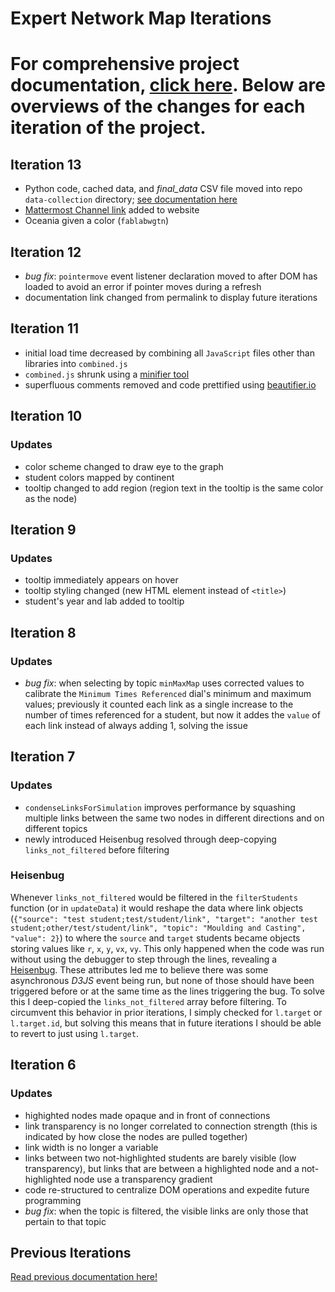 # Expert Network Map Iterations

# For comprehensive project documentation, [click here](https://adamnstone.com/stem/expert-network-map/). Below are overviews of the changes for each iteration of the project.

## Iteration 13

- Python code, cached data, and *final_data* CSV file moved into repo `data-collection` directory; [see documentation here](https://fabacademy.org/2023/labs/charlotte/students/adam-stone/lessons/side-projects/lab-link-graph/#how-to-run-python-data-collection)
- [Mattermost Channel link](https://chat.academany.org/fabacademy-2023/channels/fab-academy-data-viz) added to website
- Oceania given a color (`fablabwgtn`)

## Iteration 12

- *bug fix*: `pointermove` event listener declaration moved to after DOM has loaded to avoid an error if pointer moves during a refresh
- documentation link changed from permalink to display future iterations

## Iteration 11

- initial load time decreased by combining all `JavaScript` files other than libraries into `combined.js`
- `combined.js` shrunk using a [minifier tool](https://www.toptal.com/developers/javascript-minifier)
- superfluous comments removed and code prettified using [beautifier.io](https://beautifier.io/)

## Iteration 10

### Updates

- color scheme changed to draw eye to the graph
- student colors mapped by continent
- tooltip changed to add region (region text in the tooltip is the same color as the node)

## Iteration 9

### Updates

- tooltip immediately appears on hover
- tooltip styling changed (new HTML element instead of `<title>`)
- student's year and lab added to tooltip

## Iteration 8

### Updates

- *bug fix*: when selecting by topic `minMaxMap` uses corrected values to calibrate the `Minimum Times Referenced` dial's minimum and maximum values; previously it counted each link as a single increase to the number of times referenced for a student, but now it addes the `value` of each link instead of always adding 1, solving the issue

## Iteration 7

### Updates

- `condenseLinksForSimulation` improves performance by squashing multiple links between the same two nodes in different directions and on different topics
- newly introduced Heisenbug resolved through deep-copying `links_not_filtered` before filtering

### Heisenbug

Whenever `links_not_filtered` would be filtered in the `filterStudents` function (or in `updateData`) it would reshape the data where link objects (`{"source": "test student;test/student/link", "target": "another test student;other/test/student/link", "topic": "Moulding and Casting", "value": 2}`) to where the `source` and `target` students became objects storing values like `r`, `x`, `y`, `vx`, `vy`. This only happened when the code was run without using the debugger to step through the lines, revealing a [Heisenbug](https://en.wikipedia.org/wiki/Heisenbug). These attributes led me to believe there was some asynchronous *D3JS* event being run, but none of those should have been triggered before or at the same time as the lines triggering the bug. To solve this I deep-copied the `links_not_filtered` array before filtering. To circumvent this behavior in prior iterations, I simply checked for `l.target` or `l.target.id`, but solving this means that in future iterations I should be able to revert to just using `l.target`.

## Iteration 6

### Updates

- highighted nodes made opaque and in front of connections
- link transparency is no longer correlated to connection strength (this is indicated by how close the nodes are pulled together)
- link width is no longer a variable
- links between two not-highlighted students are barely visible (low transparency), but links that are between a highlighted node and a not-highlighted node use a transparency gradient
- code re-structured to centralize DOM operations and expedite future programming
- *bug fix*: when the topic is filtered, the visible links are only those that pertain to that topic 

## Previous Iterations

[Read previous documentation here!](https://fabacademy.org/2023/labs/charlotte/students/adam-stone/lessons/side-projects/lab-link-graph/)